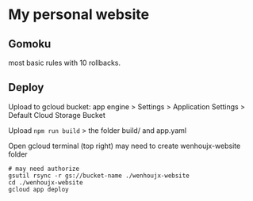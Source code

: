 # My personal website

## Gomoku
most basic rules with 10 rollbacks.


## Deploy

Upload to gcloud bucket: app engine > Settings > Application Settings > Default Cloud Storage Bucket

Upload `npm run build` > the folder build/ and app.yaml

Open gcloud terminal (top right)
may need to create wenhoujx-website folder 
```
# may need authorize
gsutil rsync -r gs://bucket-name ./wenhoujx-website
cd ./wenhoujx-website
gcloud app deploy

```
